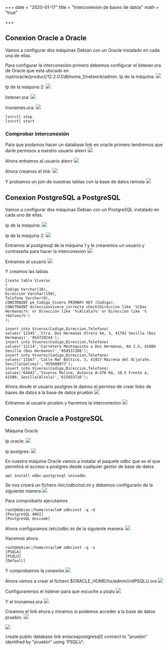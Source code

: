 +++
date = "2020-01-17"
title = "Interconexión de bases de datos"
math = "true"

+++

## Conexion Oracle a Oracle

Vamos a configurar dos máquinas Debian con un Oracle instalado en cada una de ellas.

Para configurar la interconexión primero debemos configurar el listener.ora de Oracle que está ubicado en /opt/oracle/product/12.2.0.1/dbhome_1/network/admin.
Ip de la máquina:
![](/images/Interconexion1.png)

Ip de la máquina 2:
![](/images/Interconexion6.png)

listener.ora:
![](/images/Interconexion2.png)

tnsnames.ora:
![](/images/Interconexion3.png)

```
lsnrctl stop
lsnrctl start
```

### Comprobar interconexión

Para que podamos hacer un database link en oracle primero tendremos que darle permisos a nuestro usuario alexrr
![](/images/Interconexion4.png)

Ahora entramos al usuario alexrr
![](/images/Interconexion5.png)

Ahora creamos el link:
![](/images/Interconexion7.png)

Y probamos un join de nuestras tablas con la base de datos remota
![](/images/Interconexion8.png)

## Conexion PostgreSQL a PostgreSQL

Vamos a configurar dos máquinas Debian con un PostgreSQL instalado en cada uno de ellas.

Ip de la maquina:
![](/images/Interconexion9.png)

Ip de la maquina 2:
![](/images/Interconexion10.png)

Entramos al postgresql de la máquina 1 y le crearemos un usuario y contraseña para hacer la interconexion
![](/images/Interconexion11.png)

Entramos al usuario
![](/images/Interconexion12.png)

Y creamos las tablas
```
Create table Viveros
(
Codigo Varchar(10),
Direccion Varchar(150),
Telefono Varchar(9),
CONSTRAINT pk_Codigo_Vivero PRIMARY KEY (Codigo),
CONSTRAINT direccionvivero_correcta check(Direccion like '%(Dos Hermanas)%' or Direccion like '%(Alcala)%' or Direccion like '%(Gelves)%')
);

insert into Viveros(Codigo,Direccion,Telefono)
values('12345','Ctra. Dos Hermanas Utrera km, 3, 41702 Sevilla (Dos Hermanas)','954720244');
insert into Viveros(Codigo,Direccion,Telefono)
values('12114','Carretera Montequinto a Dos Hermanas, Km 2.5, 41089 Sevilla (Dos Hermanas)','854537288');
insert into Viveros(Codigo,Direccion,Telefono)
values('11567','Calle Mar Báltico, 3, 41927 Mairena del Aljarafe, Sevilla(Gelves)','955600977');
insert into Viveros(Codigo,Direccion,Telefono)
values('64443','Viveros Molina, Autovia A—376 Km, 10,5 Frente a, 41500, Sevilla(Alcala)','615033716');
```

Ahora desde el usuario postgres le damos el permiso de crear links de bases de datos a la base de datos pruebin
![](/images/Interconexion13.png)

Entramos al usuario pruebin y hacemos la interconexion
![](/images/Interconexion14.png)

## Conexion Oracle a PostgreSQL

Máquina Oracle

Ip oracle:
![](/images/Interconexion15.png)

Ip postgres:
![](/images/Interconexion16.png)

En nuestra máquina Oracle vamos a instalar el paquete odbc que es el que permitirá el acceso a postgres desde cualquier gestor de base de datos
```
apt install odbc-postgresql unixodbc
```

Se nos creará un fichero /etc/odbcinst.ini y debemos configurarlo de la siguiente manera
![](/images/Interconexion17.png)

Para comprobarlo ejecutamos
```
root@debian:/home/oracle# odbcinst -q -d
[PostgreSQL ANSI]
[PostgreSQL Unicode]
```

Ahora configuramos /etc/odbc.ini de la siguiente manera:
![](/images/Interconexion18.png)

Hacemos ahora
```
root@debian:/home/oracle# odbcinst -q -s
[PSQLA]
[PSQLU]
[Default]
```

Y comprobamos la conexión
![](/images/Interconexion19.png)

Ahora vamos a crear el fichero $ORACLE_HOME/hs/admin/initPSQLU.ora
![](/images/Interconexion20.png)

Configuraremos el listener para que escuche a psqlu
![](/images/Interconexion21.png)

Y el tnsnames.ora 
![](/images/Interconexion22.png)

Creamos el link ahora y miramos si podemos acceder a la base de datos pruebin.
![](/images/Interconexion23.png)

![](/images/Interconexion24.png)


create public database link enlaceapostgresql2
connect to "pruebin" identified by "pruebin"
using 'PSQLU';
